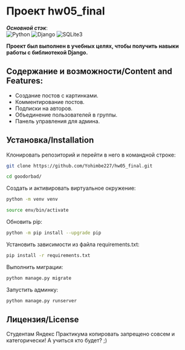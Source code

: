 # Проект hw05_final
_**Основной стэк**_:  
![Python](https://img.shields.io/badge/python-3.7-3670A0?style=for-the-badge&logo=python&logoColor=ffdd54)
![Django](https://img.shields.io/badge/django-2.19-%23092E20.svg?style=for-the-badge&logo=django&logoColor=white)
![SQLite3](https://img.shields.io/badge/SQLite-3-%23316192.svg?style=for-the-badge&logo=SQLite3&logoColor=white) 

**Проект был выполнен в учебных целях, чтобы получить навыки работы с
библиотекой Django.**

## Содержание и возможности/Content and Features:

* Создание постов с картинками. 
* Комментирование постов.
* Подписки на авторов.
* Объединение пользователей в группы.
* Панель управления для админа.

## Установка/Installation

Клонировать репозиторий и перейти в него в командной строке:
```bash
git clone https://github.com/Yohimbe227/hw05_final.git
```
```bash
cd goodorbad/
```
Cоздать и активировать виртуальное окружение:
```bash
python -m venv venv
```
```bash
source env/bin/activate
```
Обновить pip:
```bash
python -m pip install --upgrade pip
```
Установить зависимости из файла requirements.txt:
```bash
pip install -r requirements.txt
```
Выполнить миграции:
```bash
python manage.py migrate
```
Запустить админку:
```bash
python manage.py runserver
```

## Лицензия/License

Студентам Яндекс Практикума копировать запрещено совсем и категорически! А учиться кто будет? ;)
